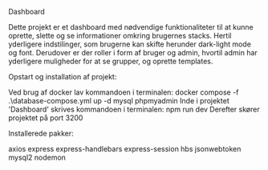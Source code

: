 Dashboard

Dette projekt er et dashboard med nødvendige funktionaliteter til at kunne oprette, slette og se informationer omkring brugernes stacks. Hertil yderligere indstilinger, som brugerne kan skifte herunder dark-light mode og font. Derudover er der roller i form af bruger og admin, hvortil admin har yderligere muligheder for at se grupper, og oprette templates.

Opstart og installation af projekt:

Ved brug af docker lav kommandoen i terminalen: docker compose -f .\database-compose.yml up -d mysql phpmyadmin
Inde i projektet 'Dashboard' skrives kommandoen i terminalen: npm run dev
Derefter skører projektet på port 3200


Installerede pakker:

axios 
express
express-handlebars
express-session
hbs
jsonwebtoken
mysql2
nodemon